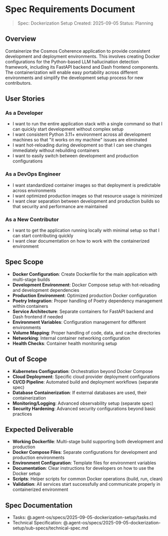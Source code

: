 # Spec Requirements Document

> Spec: Dockerization Setup
> Created: 2025-09-05
> Status: Planning

## Overview

Containerize the Cosmos Coherence application to provide consistent development and deployment environments. This involves creating Docker configurations for the Python-based LLM hallucination detection framework, including its FastAPI backend and Dash frontend components. The containerization will enable easy portability across different environments and simplify the development setup process for new contributors.

## User Stories

### As a Developer
- I want to run the entire application stack with a single command so that I can quickly start development without complex setup
- I want consistent Python 3.11+ environment across all development machines so that "it works on my machine" issues are eliminated
- I want hot-reloading during development so that I can see changes immediately without rebuilding containers
- I want to easily switch between development and production configurations

### As a DevOps Engineer
- I want standardized container images so that deployment is predictable across environments
- I want optimized production images so that resource usage is minimized
- I want clear separation between development and production builds so that security and performance are maintained

### As a New Contributor
- I want to get the application running locally with minimal setup so that I can start contributing quickly
- I want clear documentation on how to work with the containerized environment

## Spec Scope

- **Docker Configuration**: Create Dockerfile for the main application with multi-stage builds
- **Development Environment**: Docker Compose setup with hot-reloading and development dependencies
- **Production Environment**: Optimized production Docker configuration
- **Poetry Integration**: Proper handling of Poetry dependency management within containers
- **Service Architecture**: Separate containers for FastAPI backend and Dash frontend if needed
- **Environment Variables**: Configuration management for different environments
- **Volume Mapping**: Proper handling of code, data, and cache directories
- **Networking**: Internal container networking configuration
- **Health Checks**: Container health monitoring setup

## Out of Scope

- **Kubernetes Configuration**: Orchestration beyond Docker Compose
- **Cloud Deployment**: Specific cloud provider deployment configurations
- **CI/CD Pipeline**: Automated build and deployment workflows (separate spec)
- **Database Containerization**: If external databases are used, their containerization
- **Monitoring/Logging**: Advanced observability setup (separate spec)
- **Security Hardening**: Advanced security configurations beyond basic practices

## Expected Deliverable

- **Working Dockerfile**: Multi-stage build supporting both development and production
- **Docker Compose Files**: Separate configurations for development and production environments
- **Environment Configuration**: Template files for environment variables
- **Documentation**: Clear instructions for developers on how to use the Docker setup
- **Scripts**: Helper scripts for common Docker operations (build, run, clean)
- **Validation**: All services start successfully and communicate properly in containerized environment

## Spec Documentation

- Tasks: @.agent-os/specs/2025-09-05-dockerization-setup/tasks.md
- Technical Specification: @.agent-os/specs/2025-09-05-dockerization-setup/sub-specs/technical-spec.md
